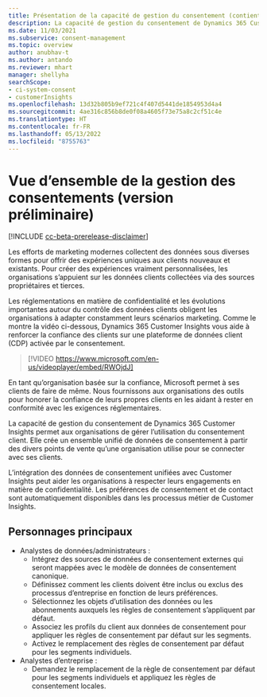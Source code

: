 ```yaml
---
title: Présentation de la capacité de gestion du consentement (contient une vidéo)
description: La capacité de gestion du consentement de Dynamics 365 Customer Insights donne aux organisations les outils nécessaires pour rester en conformité avec les exigences réglementaires.
ms.date: 11/03/2021
ms.subservice: consent-management
ms.topic: overview
author: anubhav-t
ms.author: antando
ms.reviewer: mhart
manager: shellyha
searchScope:
- ci-system-consent
- customerInsights
ms.openlocfilehash: 13d32b805b9ef721c4f407d5441de1854953d4a4
ms.sourcegitcommit: 4ae316c856b8de0f08a4605f73e75a8c2cf51c4e
ms.translationtype: HT
ms.contentlocale: fr-FR
ms.lasthandoff: 05/13/2022
ms.locfileid: "8755763"
---
```

# <a name="consent-management-preview-overview"></a>Vue d’ensemble de la gestion des consentements (version préliminaire)

[!INCLUDE [cc-beta-prerelease-disclaimer](includes/cc-beta-prerelease-disclaimer.md)]

Les efforts de marketing modernes collectent des données sous diverses formes pour offrir des expériences uniques aux clients nouveaux et existants. Pour créer des expériences vraiment personnalisées, les organisations s’appuient sur les données clients collectées via des sources propriétaires et tierces. 

Les réglementations en matière de confidentialité et les évolutions importantes autour du contrôle des données clients obligent les organisations à adapter constamment leurs scénarios marketing. Comme le montre la vidéo ci-dessous, Dynamics 365 Customer Insights vous aide à renforcer la confiance des clients sur une plateforme de données client (CDP) activée par le consentement.


> [!VIDEO https://www.microsoft.com/en-us/videoplayer/embed/RWOjdJ]

En tant qu’organisation basée sur la confiance, Microsoft permet à ses clients de faire de même. Nous fournissons aux organisations des outils pour honorer la confiance de leurs propres clients en les aidant à rester en conformité avec les exigences réglementaires. 

La capacité de gestion du consentement de Dynamics 365 Customer Insights permet aux organisations de gérer l’utilisation du consentement client. Elle crée un ensemble unifié de données de consentement à partir des divers points de vente qu’une organisation utilise pour se connecter avec ses clients. 

L’intégration des données de consentement unifiées avec Customer Insights peut aider les organisations à respecter leurs engagements en matière de confidentialité. Les préférences de consentement et de contact sont automatiquement disponibles dans les processus métier de Customer Insights.

## <a name="main-personas"></a>Personnages principaux

- Analystes de données/administrateurs :
    - Intégrez des sources de données de consentement externes qui seront mappées avec le modèle de données de consentement canonique.
    - Définissez comment les clients doivent être inclus ou exclus des processus d’entreprise en fonction de leurs préférences.
    - Sélectionnez les objets d’utilisation des données ou les abonnements auxquels les règles de consentement s’appliquent par défaut.
    - Associez les profils du client aux données de consentement pour appliquer les règles de consentement par défaut sur les segments.
    - Activez le remplacement des règles de consentement par défaut pour les segments individuels.
- Analystes d’entreprise :
    - Demandez le remplacement de la règle de consentement par défaut pour les segments individuels et appliquez les règles de consentement locales.



